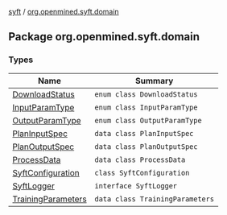 [syft](../index.md) / [org.openmined.syft.domain](./index.md)

## Package org.openmined.syft.domain

### Types

| Name | Summary |
|---|---|
| [DownloadStatus](-download-status/index.md) | `enum class DownloadStatus` |
| [InputParamType](-input-param-type/index.md) | `enum class InputParamType` |
| [OutputParamType](-output-param-type/index.md) | `enum class OutputParamType` |
| [PlanInputSpec](-plan-input-spec/index.md) | `data class PlanInputSpec` |
| [PlanOutputSpec](-plan-output-spec/index.md) | `data class PlanOutputSpec` |
| [ProcessData](-process-data/index.md) | `data class ProcessData` |
| [SyftConfiguration](-syft-configuration/index.md) | `class SyftConfiguration` |
| [SyftLogger](-syft-logger/index.md) | `interface SyftLogger` |
| [TrainingParameters](-training-parameters/index.md) | `data class TrainingParameters` |
